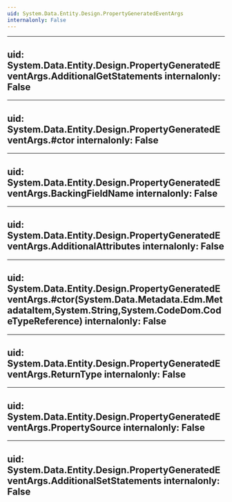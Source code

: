 ```yaml
---
uid: System.Data.Entity.Design.PropertyGeneratedEventArgs
internalonly: False
---
```


---
uid: System.Data.Entity.Design.PropertyGeneratedEventArgs.AdditionalGetStatements
internalonly: False
---

---
uid: System.Data.Entity.Design.PropertyGeneratedEventArgs.#ctor
internalonly: False
---

---
uid: System.Data.Entity.Design.PropertyGeneratedEventArgs.BackingFieldName
internalonly: False
---

---
uid: System.Data.Entity.Design.PropertyGeneratedEventArgs.AdditionalAttributes
internalonly: False
---

---
uid: System.Data.Entity.Design.PropertyGeneratedEventArgs.#ctor(System.Data.Metadata.Edm.MetadataItem,System.String,System.CodeDom.CodeTypeReference)
internalonly: False
---

---
uid: System.Data.Entity.Design.PropertyGeneratedEventArgs.ReturnType
internalonly: False
---

---
uid: System.Data.Entity.Design.PropertyGeneratedEventArgs.PropertySource
internalonly: False
---

---
uid: System.Data.Entity.Design.PropertyGeneratedEventArgs.AdditionalSetStatements
internalonly: False
---
